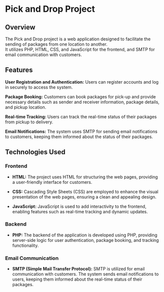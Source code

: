 # Pick and Drop Project

## Overview
<p>The Pick and Drop project is a web application designed to facilitate the sending of packages from one location to another. <br>
  It utilizes PHP, HTML, CSS, and JavaScript for the frontend, and SMTP for email communication with customers. </p>

## Features
**User Registration and Authentication:** Users can register accounts and log in securely to access the system.

**Package Booking:** Customers can book packages for pick-up and provide necessary details such as sender and receiver information, package details, and pickup location.

**Real-time Tracking:** Users can track the real-time status of their packages from pickup to delivery.

**Email Notifications:** The system uses SMTP for sending email notifications to customers, keeping them informed about the status of their packages.

## Technologies Used

### Frontend

- **HTML:** The project uses HTML for structuring the web pages, providing a user-friendly interface for customers.

- **CSS:** Cascading Style Sheets (CSS) are employed to enhance the visual presentation of the web pages, ensuring a clean and appealing design.

- **JavaScript:** JavaScript is used to add interactivity to the frontend, enabling features such as real-time tracking and dynamic updates.

### Backend

- **PHP:** The backend of the application is developed using PHP, providing server-side logic for user authentication, package booking, and tracking functionality.

### Email Communication

- **SMTP (Simple Mail Transfer Protocol):** SMTP is utilized for email communication with customers. The system sends email notifications to users, keeping them informed about the real-time status of their packages.


